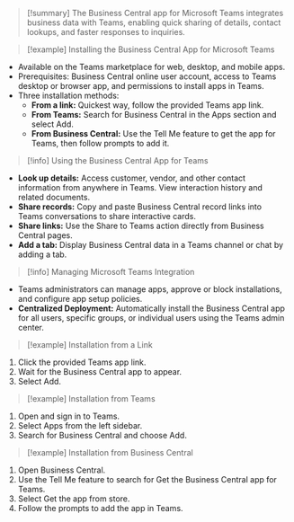 >[!summary]
>The Business Central app for Microsoft Teams integrates business data with Teams, enabling quick sharing of details, contact lookups, and faster responses to inquiries.

>[!example] Installing the Business Central App for Microsoft Teams
- Available on the Teams marketplace for web, desktop, and mobile apps.
- Prerequisites: Business Central online user account, access to Teams desktop or browser app, and permissions to install apps in Teams.
- Three installation methods:
  - **From a link:** Quickest way, follow the provided Teams app link.
  - **From Teams:** Search for Business Central in the Apps section and select Add.
  - **From Business Central:** Use the Tell Me feature to get the app for Teams, then follow prompts to add it.

>[!info] Using the Business Central App for Teams
- **Look up details:** Access customer, vendor, and other contact information from anywhere in Teams. View interaction history and related documents.
- **Share records:** Copy and paste Business Central record links into Teams conversations to share interactive cards.
- **Share links:** Use the Share to Teams action directly from Business Central pages.
- **Add a tab:** Display Business Central data in a Teams channel or chat by adding a tab.

>[!info] Managing Microsoft Teams Integration
- Teams administrators can manage apps, approve or block installations, and configure app setup policies.
- **Centralized Deployment:** Automatically install the Business Central app for all users, specific groups, or individual users using the Teams admin center.

>[!example] Installation from a Link
1. Click the provided Teams app link.
2. Wait for the Business Central app to appear.
3. Select Add.

>[!example] Installation from Teams
1. Open and sign in to Teams.
2. Select Apps from the left sidebar.
3. Search for Business Central and choose Add.

>[!example] Installation from Business Central
1. Open Business Central.
2. Use the Tell Me feature to search for Get the Business Central app for Teams.
3. Select Get the app from store.
4. Follow the prompts to add the app in Teams.